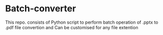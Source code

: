 # Batch-converter
This repo. consists of Python script to perform batch operation of .pptx to  .pdf file convertion and Can be customised for any file extention
